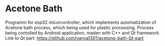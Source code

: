 # Acetone Bath
Programm for esp32 micorcontroller, which implements automatization of Acetone bath process, which being used for plastic processing.
Process being contolled by Android application, maden with C++ and Qt framework. 
Link to Qt part: https://github.com/vanya1301/acetone-bath-Qt-part  
